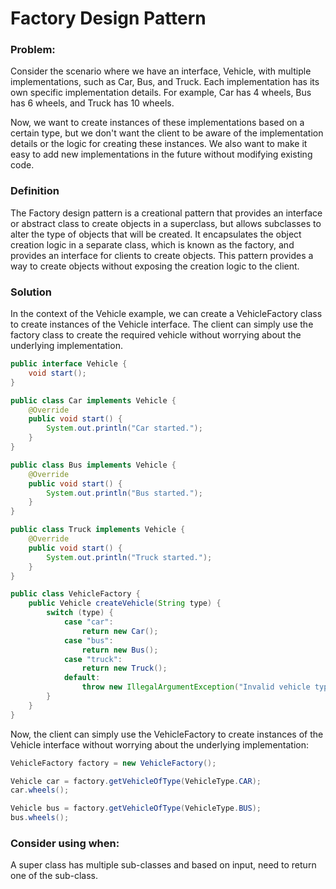 # Factory Design Pattern

### Problem:
Consider the scenario where we have an interface, Vehicle, with multiple implementations, such as Car, Bus, and Truck.
Each implementation has its own specific implementation details. For example, Car has 4 wheels, Bus has 6 wheels, 
and Truck has 10 wheels.

Now, we want to create instances of these implementations based on a certain type, but we don't want the client to 
be aware of the implementation details or the logic for creating these instances. We also want to make it easy to add 
new implementations in the future without modifying existing code.

### Definition
The Factory design pattern is a creational pattern that provides an interface or abstract class to create objects in 
a superclass, but allows subclasses to alter the type of objects that will be created. It encapsulates the object 
creation logic in a separate class, which is known as the factory, and provides an interface for clients to create 
objects. This pattern provides a way to create objects without exposing the creation logic to the client.

### Solution
In the context of the Vehicle example, we can create a VehicleFactory class to create instances of the Vehicle 
interface. The client can simply use the factory class to create the required vehicle without worrying about the 
underlying implementation.

```java
public interface Vehicle {
    void start();
}

public class Car implements Vehicle {
    @Override
    public void start() {
        System.out.println("Car started.");
    }
}

public class Bus implements Vehicle {
    @Override
    public void start() {
        System.out.println("Bus started.");
    }
}

public class Truck implements Vehicle {
    @Override
    public void start() {
        System.out.println("Truck started.");
    }
}

public class VehicleFactory {
    public Vehicle createVehicle(String type) {
        switch (type) {
            case "car":
                return new Car();
            case "bus":
                return new Bus();
            case "truck":
                return new Truck();
            default:
                throw new IllegalArgumentException("Invalid vehicle type.");
        }
    }
}
```

Now, the client can simply use the VehicleFactory to create instances of the Vehicle interface without worrying 
about the underlying implementation:

```java
VehicleFactory factory = new VehicleFactory();

Vehicle car = factory.getVehicleOfType(VehicleType.CAR);
car.wheels();

Vehicle bus = factory.getVehicleOfType(VehicleType.BUS);
bus.wheels();
```
### Consider using when:
A super class has multiple sub-classes and based on input, need to return one of the sub-class.